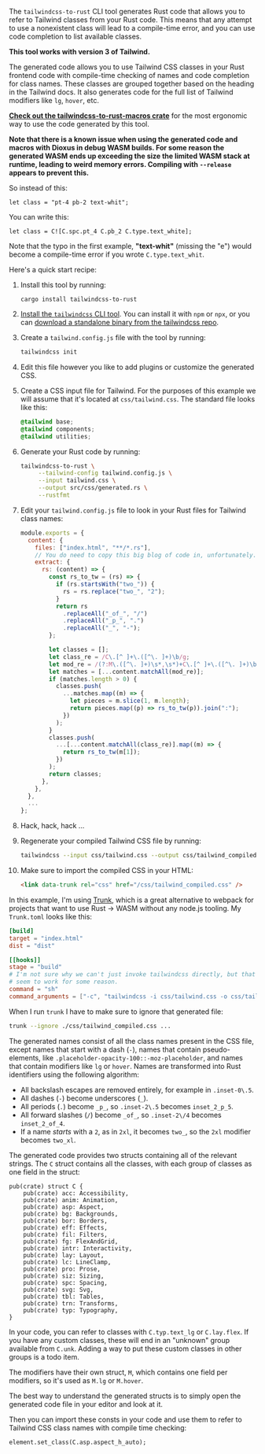The `tailwindcss-to-rust` CLI tool generates Rust code that allows you to
refer to Tailwind classes from your Rust code. This means that any attempt to
use a nonexistent class will lead to a compile-time error, and you can use
code completion to list available classes.

**This tool works with version 3 of Tailwind.**

The generated code allows you to use Tailwind CSS classes in your Rust
frontend code with compile-time checking of names and code completion for
class names. These classes are grouped together based on the heading in the
Tailwind docs. It also generates code for the full list of Tailwind modifiers
like `lg`, `hover`, etc.

[**Check out the tailwindcss-to-rust-macros
crate**](https://crates.io/crates/tailwindcss-to-rust-macros) for the most
ergonomic way to use the code generated by this tool.

**Note that there is a known issue when using the generated code and macros
with Dioxus in debug WASM builds. For some reason the generated WASM ends up
exceeding the size the limited WASM stack at runtime, leading to weird memory
errors. Compiling with `--release` appears to prevent this.**

So instead of this:

```rust,ignore
let class = "pt-4 pb-2 text-whit";
```

You can write this:

```rust,ignore
let class = C![C.spc.pt_4 C.pb_2 C.type.text_white];
```

Note that the typo in the first example, **"text-whit"** (missing the "e")
would become a compile-time error if you wrote `C.type.text_whit`.

Here's a quick start recipe:

1. Install this tool by running:

   ```
   cargo install tailwindcss-to-rust
   ```

2. [Install the `tailwindcss` CLI
   tool](https://tailwindcss.com/docs/installation). You can install it with
   `npm` or `npx`, or you can [download a standalone binary from the
   tailwindcss repo](https://github.com/tailwindlabs/tailwindcss/releases).

3. Create a `tailwind.config.js` file with the tool by running:

   ```sh
   tailwindcss init
   ```

4. Edit this file however you like to add plugins or customize the generated
   CSS.

5. Create a CSS input file for Tailwind. For the purposes of this example we
   will assume that it's located at `css/tailwind.css`. The standard file
   looks like this:

   ```css
   @tailwind base;
   @tailwind components;
   @tailwind utilities;
   ```

6. Generate your Rust code by running:

   ```sh
   tailwindcss-to-rust \
        --tailwind-config tailwind.config.js \
        --input tailwind.css \
        --output src/css/generated.rs \
        --rustfmt
   ```

7. Edit your `tailwind.config.js` file to look in your Rust files for Tailwind
   class names:

   ```js
   module.exports = {
     content: {
       files: ["index.html", "**/*.rs"],
       // You do need to copy this big blog of code in, unfortunately.
       extract: {
         rs: (content) => {
           const rs_to_tw = (rs) => {
             if (rs.startsWith("two_")) {
               rs = rs.replace("two_", "2");
             }
             return rs
               .replaceAll("_of_", "/")
               .replaceAll("_p_", ".")
               .replaceAll("_", "-");
           };

           let classes = [];
           let class_re = /C\.[^ ]+\.([^\. ]+)\b/g;
           let mod_re = /(?:M\.([^\. ]+)\s*,\s*)+C\.[^ ]+\.([^\. ]+)\b/g;
           let matches = [...content.matchAll(mod_re)];
           if (matches.length > 0) {
             classes.push(
               ...matches.map((m) => {
                 let pieces = m.slice(1, m.length);
                 return pieces.map((p) => rs_to_tw(p)).join(":");
               })
             );
           }
           classes.push(
             ...[...content.matchAll(class_re)].map((m) => {
               return rs_to_tw(m[1]);
             })
           );
           return classes;
         },
       },
     },
     ...
   };
   ```

8. Hack, hack, hack ...

9. Regenerate your compiled Tailwind CSS file by running:

   ```sh
   tailwindcss --input css/tailwind.css --output css/tailwind_compiled.css`
   ```

10. Make sure to import the compiled CSS in your HTML:

    ```html
    <link data-trunk rel="css" href="/css/tailwind_compiled.css" />
    ```

In this example, I'm using [Trunk](https://trunkrs.dev/), which is a great
alternative to webpack for projects that want to use Rust -> WASM without any
node.js tooling. My `Trunk.toml` looks like this:

```toml
[build]
target = "index.html"
dist = "dist"

[[hooks]]
stage = "build"
# I'm not sure why we can't just invoke tailwindcss directly, but that doesn't
# seem to work for some reason.
command = "sh"
command_arguments = ["-c", "tailwindcss -i css/tailwind.css -o css/tailwind_compiled.css"]
```

When I run `trunk` I have to make sure to ignore that generated file:

```sh
trunk --ignore ./css/tailwind_compiled.css ...
```

The generated names consist of all the class names present in the CSS file,
except names that start with a dash (`-`), names that contain pseudo-elements,
like `.placeholder-opacity-100::-moz-placeholder`, and names that contain
modifiers like `lg` or `hover`. Names are transformed into Rust identifiers
using the following algorithm:

- All backslash escapes are removed entirely, for example in `.inset-0\.5`.
- All dashes (`-`) become underscores (`_`).
- All periods (`.`) become `_p_`, so `.inset-2\.5` becomes `inset_2_p_5`.
- All forward slashes (`/`) become `_of_`, so `.inset-2\/4` becomes
  `inset_2_of_4`.
- If a name _starts_ with a `2`, as in `2xl`, it becomes `two_`, so the `2xl`
  modifier becomes `two_xl`.

The generated code provides two structs containing all of the relevant
strings. The `C` struct contains all the classes, with each group of classes
as one field in the struct:

```rust,ignore
pub(crate) struct C {
    pub(crate) acc: Accessibility,
    pub(crate) anim: Animation,
    pub(crate) asp: Aspect,
    pub(crate) bg: Backgrounds,
    pub(crate) bor: Borders,
    pub(crate) eff: Effects,
    pub(crate) fil: Filters,
    pub(crate) fg: FlexAndGrid,
    pub(crate) intr: Interactivity,
    pub(crate) lay: Layout,
    pub(crate) lc: LineClamp,
    pub(crate) pro: Prose,
    pub(crate) siz: Sizing,
    pub(crate) spc: Spacing,
    pub(crate) svg: Svg,
    pub(crate) tbl: Tables,
    pub(crate) trn: Transforms,
    pub(crate) typ: Typography,
}
```

In your code, you can refer to classes with `C.typ.text_lg` or
`C.lay.flex`. If you have any custom classes, these will end in an "unknown"
group available from `C.unk`. Adding a way to put these custom classes in
other groups is a todo item.

The modifiers have their own struct, `M`, which contains one field per
modifiers, so it's used as `M.lg` or `M.hover`.

The best way to understand the generated structs is to simply open the
generated code file in your editor and look at it.

Then you can import these consts in your code and use them to refer to
Tailwind CSS class names with compile time checking:

```rust,ignore
element.set_class(C.asp.aspect_h_auto);
```
